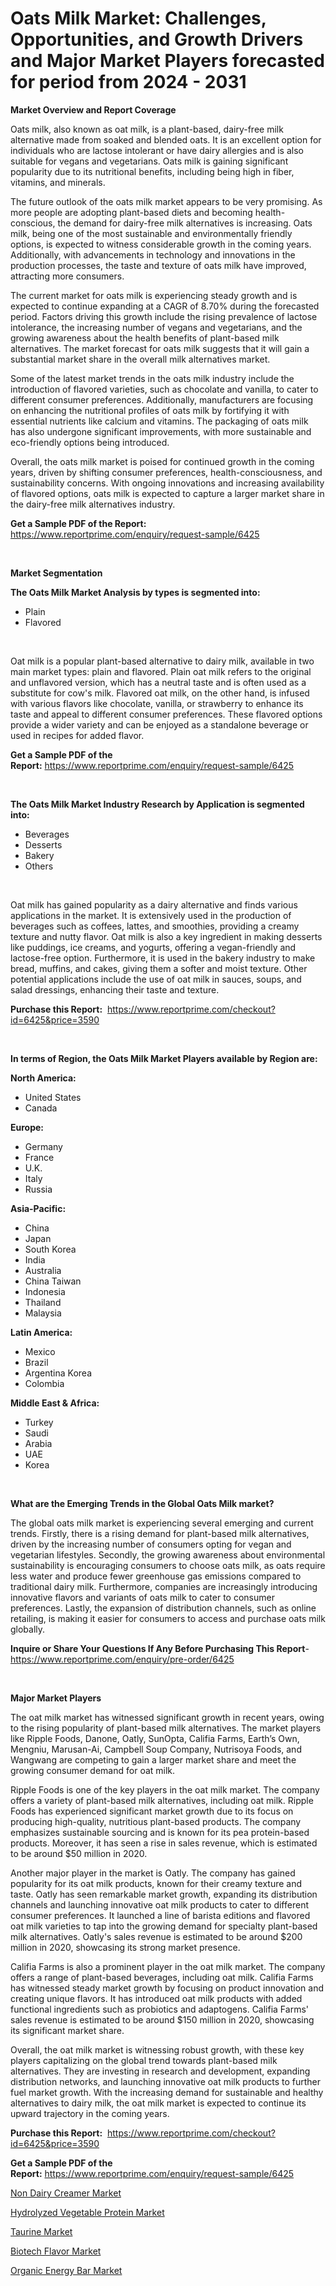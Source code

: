 <p><h1>Oats Milk Market: Challenges, Opportunities, and Growth Drivers and Major Market Players forecasted for period from 2024 - 2031</h1></p><p><strong>Market Overview and Report Coverage</strong></p>
<p><p>Oats milk, also known as oat milk, is a plant-based, dairy-free milk alternative made from soaked and blended oats. It is an excellent option for individuals who are lactose intolerant or have dairy allergies and is also suitable for vegans and vegetarians. Oats milk is gaining significant popularity due to its nutritional benefits, including being high in fiber, vitamins, and minerals.</p><p>The future outlook of the oats milk market appears to be very promising. As more people are adopting plant-based diets and becoming health-conscious, the demand for dairy-free milk alternatives is increasing. Oats milk, being one of the most sustainable and environmentally friendly options, is expected to witness considerable growth in the coming years. Additionally, with advancements in technology and innovations in the production processes, the taste and texture of oats milk have improved, attracting more consumers.</p><p>The current market for oats milk is experiencing steady growth and is expected to continue expanding at a CAGR of 8.70% during the forecasted period. Factors driving this growth include the rising prevalence of lactose intolerance, the increasing number of vegans and vegetarians, and the growing awareness about the health benefits of plant-based milk alternatives. The market forecast for oats milk suggests that it will gain a substantial market share in the overall milk alternatives market.</p><p>Some of the latest market trends in the oats milk industry include the introduction of flavored varieties, such as chocolate and vanilla, to cater to different consumer preferences. Additionally, manufacturers are focusing on enhancing the nutritional profiles of oats milk by fortifying it with essential nutrients like calcium and vitamins. The packaging of oats milk has also undergone significant improvements, with more sustainable and eco-friendly options being introduced.</p><p>Overall, the oats milk market is poised for continued growth in the coming years, driven by shifting consumer preferences, health-consciousness, and sustainability concerns. With ongoing innovations and increasing availability of flavored options, oats milk is expected to capture a larger market share in the dairy-free milk alternatives industry.</p></p>
<p><strong>Get a Sample PDF of the Report:</strong> <a href="https://www.reportprime.com/enquiry/request-sample/6425">https://www.reportprime.com/enquiry/request-sample/6425</a></p>
<p>&nbsp;</p>
<p><strong>Market Segmentation</strong></p>
<p><strong>The Oats Milk Market Analysis by types is segmented into:</strong></p>
<p><ul><li>Plain</li><li>Flavored</li></ul></p>
<p>&nbsp;</p>
<p><p>Oat milk is a popular plant-based alternative to dairy milk, available in two main market types: plain and flavored. Plain oat milk refers to the original and unflavored version, which has a neutral taste and is often used as a substitute for cow's milk. Flavored oat milk, on the other hand, is infused with various flavors like chocolate, vanilla, or strawberry to enhance its taste and appeal to different consumer preferences. These flavored options provide a wider variety and can be enjoyed as a standalone beverage or used in recipes for added flavor.</p></p>
<p><strong>Get a Sample PDF of the Report:</strong>&nbsp;<a href="https://www.reportprime.com/enquiry/request-sample/6425">https://www.reportprime.com/enquiry/request-sample/6425</a></p>
<p>&nbsp;</p>
<p><strong>The Oats Milk Market Industry Research by Application is segmented into:</strong></p>
<p><ul><li>Beverages</li><li>Desserts</li><li>Bakery</li><li>Others</li></ul></p>
<p>&nbsp;</p>
<p><p>Oat milk has gained popularity as a dairy alternative and finds various applications in the market. It is extensively used in the production of beverages such as coffees, lattes, and smoothies, providing a creamy texture and nutty flavor. Oat milk is also a key ingredient in making desserts like puddings, ice creams, and yogurts, offering a vegan-friendly and lactose-free option. Furthermore, it is used in the bakery industry to make bread, muffins, and cakes, giving them a softer and moist texture. Other potential applications include the use of oat milk in sauces, soups, and salad dressings, enhancing their taste and texture.</p></p>
<p><strong>Purchase this Report:</strong>&nbsp; <a href="https://www.reportprime.com/checkout?id=6425&price=3590">https://www.reportprime.com/checkout?id=6425&price=3590</a></p>
<p>&nbsp;</p>
<p><strong>In terms of Region, the Oats Milk Market Players available by Region are:</strong></p>
<p>
    <p> <strong> North America: </strong>
        <ul>
            <li>United States</li>
            <li>Canada</li>
        </ul>
        </p> 
    <p> <strong> Europe: </strong>
        <ul>
            <li>Germany</li>
            <li>France</li>
            <li>U.K.</li>
            <li>Italy</li>
            <li>Russia</li>
        </ul>
        </p> 
    <p> <strong> Asia-Pacific: </strong>
        <ul>
            <li>China</li>
            <li>Japan</li>
            <li>South Korea</li>
            <li>India</li>
            <li>Australia</li>
            <li>China Taiwan</li>
            <li>Indonesia</li>
            <li>Thailand</li>
            <li>Malaysia</li>
        </ul>
        </p> 
    <p> <strong> Latin America: </strong>
        <ul>
            <li>Mexico</li>
            <li>Brazil</li>
            <li>Argentina Korea</li>
            <li>Colombia</li>
        </ul>
        </p> 
    <p> <strong> Middle East & Africa: </strong>
        <ul>
            <li>Turkey</li>
            <li>Saudi</li>
            <li>Arabia</li>
            <li>UAE</li>
            <li>Korea</li>
        </ul>
    </p>
    </p>
<p>&nbsp;</p>
<p><strong>What are the Emerging Trends in the Global Oats Milk market?</strong></p>
<p><p>The global oats milk market is experiencing several emerging and current trends. Firstly, there is a rising demand for plant-based milk alternatives, driven by the increasing number of consumers opting for vegan and vegetarian lifestyles. Secondly, the growing awareness about environmental sustainability is encouraging consumers to choose oats milk, as oats require less water and produce fewer greenhouse gas emissions compared to traditional dairy milk. Furthermore, companies are increasingly introducing innovative flavors and variants of oats milk to cater to consumer preferences. Lastly, the expansion of distribution channels, such as online retailing, is making it easier for consumers to access and purchase oats milk globally.</p></p>
<p><strong>Inquire or Share Your Questions If Any Before Purchasing This Report</strong>- <a href="https://www.reportprime.com/enquiry/pre-order/6425">https://www.reportprime.com/enquiry/pre-order/6425</a></p>
<p>&nbsp;</p>
<p><strong>Major Market Players</strong></p>
<p><p>The oat milk market has witnessed significant growth in recent years, owing to the rising popularity of plant-based milk alternatives. The market players like Ripple Foods, Danone, Oatly, SunOpta, Califia Farms, Earth’s Own, Mengniu, Marusan-Ai, Campbell Soup Company, Nutrisoya Foods, and Wangwang are competing to gain a larger market share and meet the growing consumer demand for oat milk.</p><p>Ripple Foods is one of the key players in the oat milk market. The company offers a variety of plant-based milk alternatives, including oat milk. Ripple Foods has experienced significant market growth due to its focus on producing high-quality, nutritious plant-based products. The company emphasizes sustainable sourcing and is known for its pea protein-based products. Moreover, it has seen a rise in sales revenue, which is estimated to be around $50 million in 2020.</p><p>Another major player in the market is Oatly. The company has gained popularity for its oat milk products, known for their creamy texture and taste. Oatly has seen remarkable market growth, expanding its distribution channels and launching innovative oat milk products to cater to different consumer preferences. It launched a line of barista editions and flavored oat milk varieties to tap into the growing demand for specialty plant-based milk alternatives. Oatly's sales revenue is estimated to be around $200 million in 2020, showcasing its strong market presence.</p><p>Califia Farms is also a prominent player in the oat milk market. The company offers a range of plant-based beverages, including oat milk. Califia Farms has witnessed steady market growth by focusing on product innovation and creating unique flavors. It has introduced oat milk products with added functional ingredients such as probiotics and adaptogens. Califia Farms' sales revenue is estimated to be around $150 million in 2020, showcasing its significant market share.</p><p>Overall, the oat milk market is witnessing robust growth, with these key players capitalizing on the global trend towards plant-based milk alternatives. They are investing in research and development, expanding distribution networks, and launching innovative oat milk products to further fuel market growth. With the increasing demand for sustainable and healthy alternatives to dairy milk, the oat milk market is expected to continue its upward trajectory in the coming years.</p></p>
<p><strong>Purchase this Report:</strong>&nbsp;&nbsp;<a href="https://www.reportprime.com/checkout?id=6425&price=3590">https://www.reportprime.com/checkout?id=6425&price=3590</a></p>
<p></p>
<p><strong>Get a Sample PDF of the Report:</strong>&nbsp;<a href="https://www.reportprime.com/enquiry/request-sample/6425">https://www.reportprime.com/enquiry/request-sample/6425</a></p>
<p><p><a href="https://github.com/rahu1502/Market-Research-Report-List-2/blob/main/non-dairy-creamer-market.md">Non Dairy Creamer Market</a></p><p><a href="https://github.com/gshchiplitsov/Market-Research-Report-List-2/blob/main/hydrolyzed-vegetable-protein-market.md">Hydrolyzed Vegetable Protein Market</a></p><p><a href="https://github.com/rahu1501/Market-Research-Report-List-2/blob/main/taurine-market.md">Taurine Market</a></p><p><a href="https://github.com/rahu1505/Market-Research-Report-List-2/blob/main/biotech-flavor-market.md">Biotech Flavor Market</a></p><p><a href="https://github.com/rahu1503/Market-Research-Report-List-2/blob/main/organic-energy-bar-market.md">Organic Energy Bar Market</a></p></p>